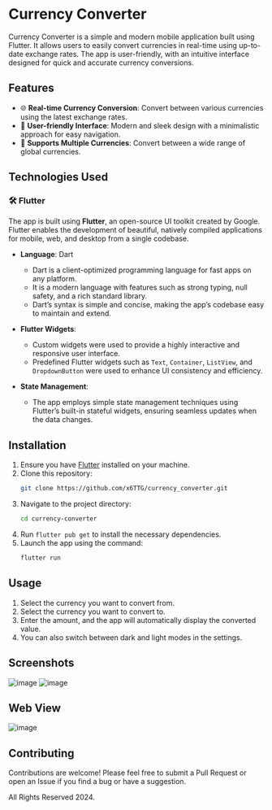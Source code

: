 # Currency Converter

Currency Converter is a simple and modern mobile application built using Flutter. It allows users to easily convert currencies in real-time using up-to-date exchange rates. The app is user-friendly, with an intuitive interface designed for quick and accurate currency conversions.

## Features

- 🌐 **Real-time Currency Conversion**: Convert between various currencies using the latest exchange rates.
- 📱 **User-friendly Interface**: Modern and sleek design with a minimalistic approach for easy navigation.
- 🔄 **Supports Multiple Currencies**: Convert between a wide range of global currencies.

## Technologies Used

### 🛠 Flutter

The app is built using **Flutter**, an open-source UI toolkit created by Google. Flutter enables the development of beautiful, natively compiled applications for mobile, web, and desktop from a single codebase.

- **Language**: Dart
  - Dart is a client-optimized programming language for fast apps on any platform.
  - It is a modern language with features such as strong typing, null safety, and a rich standard library.
  - Dart’s syntax is simple and concise, making the app’s codebase easy to maintain and extend.

- **Flutter Widgets**: 
  - Custom widgets were used to provide a highly interactive and responsive user interface.
  - Predefined Flutter widgets such as `Text`, `Container`, `ListView`, and `DropdownButton` were used to enhance UI consistency and efficiency.

- **State Management**: 
  - The app employs simple state management techniques using Flutter’s built-in stateful widgets, ensuring seamless updates when the data changes.

## Installation

1. Ensure you have [Flutter](https://flutter.dev/docs/get-started/install) installed on your machine.
2. Clone this repository:
    ```bash
    git clone https://github.com/x6TTG/currency_converter.git
    ```
3. Navigate to the project directory:
    ```bash
    cd currency-converter
    ```
4. Run `flutter pub get` to install the necessary dependencies.
5. Launch the app using the command:
    ```bash
    flutter run
    ```

## Usage

1. Select the currency you want to convert from.
2. Select the currency you want to convert to.
3. Enter the amount, and the app will automatically display the converted value.
4. You can also switch between dark and light modes in the settings.

## Screenshots

![image](https://github.com/user-attachments/assets/9296bbe5-49ba-4c75-ab6c-f557aaf10c23)
![image](https://github.com/user-attachments/assets/af211fb5-f7ca-4983-9b27-676f7bd13a82)

## Web View
![image](https://github.com/user-attachments/assets/9c45e44e-c841-4c32-a339-6880cfb5ed81)

## Contributing

Contributions are welcome! Please feel free to submit a Pull Request or open an Issue if you find a bug or have a suggestion.

All Rights Reserved 2024.
